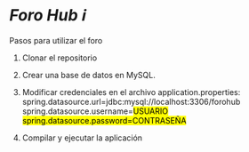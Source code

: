 # <em> Foro Hub ℹ️ </em>

Pasos para utilizar el foro
1. Clonar el repositorio

2. Crear una base de datos en MySQL.

3. Modificar credenciales en el archivo application.properties:
<br>spring.datasource.url=jdbc:mysql://localhost:3306/forohub
spring.datasource.username=<mark>USUARIO
spring.datasource.password=CONTRASEÑA

4. Compilar y ejecutar la aplicación
